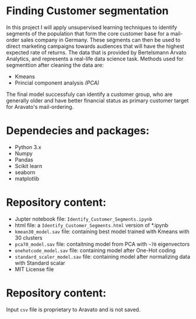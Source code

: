# Finding Customer segmentation

In this project I will apply unsupervised learning techniques to identify segments of the population that form the core customer base for a mail-order sales company in Germany. These segments can then be used to direct marketing campaigns towards audiences that will have the highest expected rate of returns. The data that is provided by Bertelsmann Arvato Analytics, and represents a real-life data science task. Methods used for segmenttion after cleaning the data are:

- Kmeans
- Princial component analysis *(PCA)*

The final model successfuly can identify a customer group, who are generally older and have better financial status as primary customer target for Aravato's mail-ordering.

# Dependecies and packages:

- Python 3.x
- Numpy
- Pandas
- Scikit learn
- seaborn
- matplotlib



# Repository content:

- Jupter notebook file: `Identify_Customer_Segments.ipynb`
- html file: a `Identify_Customer_Segments.html` version of *.ipynb
- `kmean30_model.sav` file: containing best model trained with Kmeans with 30 clusters
- `pca70_model.sav` file: contaitning model from PCA with `~70` eigenvectors
- `onehotcode_model.sav` file: containing model after One-Hot coding 
- `standard_scaler_model.sav` file: containing model after normalizing data with Standard scalar
- MIT License file


# Repository content:

Input `csv` file is proprietary to Aravato and is not saved.